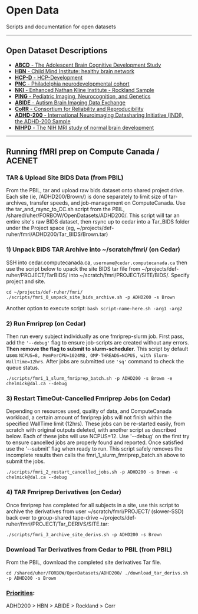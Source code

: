 # Open Data
Scripts and documentation for open datasets

---

## Open Dataset Descriptions

* [**ABCD** - The Adolescent Brain Cognitive Development Study](https://github.com/forbow-lab/open-data/wiki/ABCD)
* [**HBN** - Child Mind Institute: healthy brain network](https://github.com/forbow-lab/open-data/wiki/CMI:-HBN)
* [**HCP-D** - HCP-Development](https://github.com/forbow-lab/open-data/wiki/HCP-D)
* [**PNC** - Philadelphia neurodevelopmental cohort](https://github.com/forbow-lab/open-data/wiki/PNC)
* [**NKI** - Enhanced Nathan Kline Institute - Rockland Sample](https://github.com/forbow-lab/open-data/wiki/NKI)
* [**PING** - Pediatric Imaging, Neurocognition, and Genetics](https://github.com/forbow-lab/open-data/wiki/PING)
* [**ABIDE** - Autism Brain Imaging Data Exchange](https://github.com/forbow-lab/open-data/wiki/ABIDE-I-and-II)
* [**CoRR** - Consortium for Reliability and Reproducibility](https://github.com/forbow-lab/open-data/wiki/CoRR)
* [**ADHD-200** - International Neuroimaging Datasharing Initiative (INDI), the ADHD-200 Sample](https://github.com/forbow-lab/open-data/wiki/ADHD200)
* [**NIHPD** - The NIH MRI study of normal brain development](https://github.com/forbow-lab/open-data/wiki/NIHPD)


---


## Running fMRI prep on Compute Canada / ACENET

### TAR & Upload Site BIDS Data (from PBIL)
From the PBIL, tar and upload raw bids dataset onto shared project drive. Each site (ie, /ADHD200/Brown/) is done separately to limit size of tar-archives, transfer speeds, and job-management on ComputeCanada. Use the tar_and_rsync_to_CC.sh script from the PBIL, /shared/uher/FORBOW/OpenDatasets/ADHD200/. This script will tar an entire site's raw BIDS dataset, then rsync up to cedar into a Tar_BIDS folder under the Project space (eg, ~/projects/def-ruher/fmri/ADHD200/Tar_BIDS/Brown.tar)

### 1) Unpack BIDS TAR Archive into ~/scratch/fmri/ (on Cedar)
SSH into cedar.computecanada.ca, `username@cedar.computecanada.ca` then use the script below to upack the site BIDS tar file from ~/projects/def-ruher/PROJECT/TarBIDS/ into ~/scratch/fmri/PROJECT/SITE/BIDS/. Specify project and site.

```
cd ~/projects/def-ruher/fmri/
./scripts/fmri_0_unpack_site_bids_archive.sh -p ADHD200 -s Brown
```

Another option to execute script: `bash script-name-here.sh -arg1 -arg2`

### 2) Run Fmriprep (on Cedar)
Then run every subject individually as one fmriprep-slurm job. First pass, add the `'--debug'` flag to ensure job-scripts are created without any errors. __Then remove the flag to submit to slurm-scheduler__. This script by default uses `NCPUS=8, MemPerCPU=1024MB, OMP-THREADS=NCPUS, with Slurm-WallTime=12hrs`. After jobs are submitted use `'sq'` command to check the queue status. 

```
./scripts/fmri_1_slurm_fmriprep_batch.sh -p ADHD200 -s Brown -e chelmick@dal.ca --debug
```

### 3) Restart TimeOut-Cancelled Fmriprep Jobs (on Cedar)
Depending on resources used, quality of data, and ComputeCanada workload, a certain amount of fmriprep jobs will not finish within the specified WallTime limit (12hrs). These jobs can be re-started easily, from scratch with original outputs deleted, with another script as described below. Each of these jobs will use NCPUS=12. Use '--debug' on the first try to ensure cancelled jobs are properly found and reported. Once satisfied use the '--submit' flag when ready to run. This script safely removes the incomplete results then calls the fmri_1_slurm_fmriprep_batch.sh above to submit the jobs.

```
./scripts/fmri_2_restart_cancelled_jobs.sh -p ADHD200 -s Brown -e chelmick@dal.ca --debug
```

### 4) TAR Fmriprep Derivatives (on Cedar)
Once fmriprep has completed for all subjects in a site, use this script to archive the derivatives from user ~/scratch/fmri/PROJECT/ (slower-SSD) back over to group-shared tape-drive ~/projects/def-ruher/fmri/PROJECT/Tar_DERIVS/SITE.tar:

```
./scripts/fmri_3_archive_site_derivs.sh -p ADHD200 -s Brown
```

### Download Tar Derivatives from Cedar to PBIL (from PBIL)
From the PBIL, download the completed site derivatives Tar file.

`
cd /shared/uher/FORBOW/OpenDatasets/ADHD200/
./download_tar_derivs.sh -p ADHD200 -s Brown
`


### [Priorities](https://docs.google.com/document/d/1-Fzzu3Op6nP51oM1lcZ3M3e3-rhNfBRtebmxVf1BMns/edit#heading=h.hx69dzmtqn9c):
ADHD200 > HBN > ABIDE > Rockland > Corr
